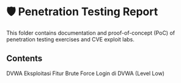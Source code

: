 # 🛡️ Penetration Testing Report

This folder contains documentation and proof-of-concept (PoC) of penetration testing exercises and CVE exploit labs.

## Contents
DVWA
Eksploitasi Fitur Brute Force Login di DVWA (Level Low)
